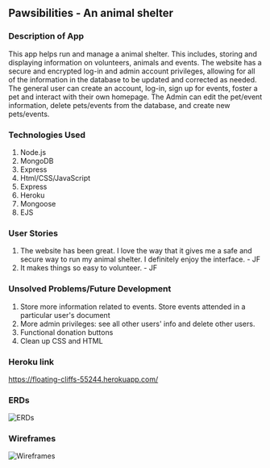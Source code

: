 ## Pawsibilities - An animal shelter

### Description of App
This app helps run and manage a animal shelter. This includes, storing and displaying information on volunteers, animals and events. The website has a secure and encrypted log-in and admin account privileges, allowing for all of the information in the database to be updated and corrected as needed. The general user can create an account, log-in, sign up for events, foster a pet and interact with their own homepage. The Admin can edit the pet/event information, delete pets/events from the database, and create new pets/events.

### Technologies Used
1. Node.js    
2. MongoDB
3. Express
4. Html/CSS/JavaScript
5. Express
6. Heroku
7. Mongoose
8. EJS


### User Stories
1. The website has been great. I love the way that it gives me a safe and secure way to run my animal shelter. I definitely enjoy the interface. - JF
2. It makes things so easy to volunteer. - JF

### Unsolved Problems/Future Development
1. Store more information related to events. Store events attended in a particular user's document
2. More admin privileges: see all other users' info and delete other users.
3. Functional donation buttons
4. Clean up CSS and HTML

### Heroku link
https://floating-cliffs-55244.herokuapp.com/

### ERDs
![ERDs](https://i.imgur.com/CUQMqdW.jpg "ERDs")


### Wireframes
![Wireframes](https://i.imgur.com/xcEn1zM.jpg "Wireframes")

